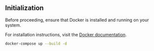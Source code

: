 

## Initialization

Before proceeding, ensure that Docker is installed and running on your system.

For installation instructions, visit the [Docker documentation](https://docs.docker.com/get-docker/).

```bash
docker-compose up --build -d
```

<!-- maybe not needed now that this is in init
```bash
docker exec -it postgres_vector psql -U local -d postgres -c "CREATE EXTENSION IF NOT EXISTS postgis;"
``` -->

